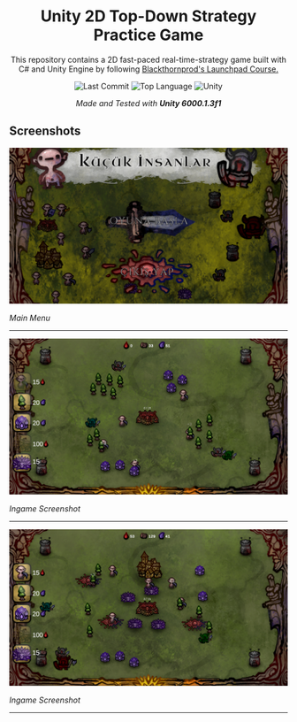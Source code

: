 <div align="center">

# Unity 2D Top-Down Strategy Practice Game

This repository contains a 2D fast-paced real-time-strategy game built with C# and Unity Engine by following [Blackthornprod's Launchpad Course.](https://www.gamedevrocket.com/launchpad)

![Last Commit](https://img.shields.io/github/last-commit/emirbesir/btp-launchpad?style=flat&logo=git&logoColor=white&color=0080ff)
![Top Language](https://img.shields.io/github/languages/top/emirbesir/btp-launchpad?style=flat&color=0080ff)
![Unity](https://img.shields.io/badge/Unity-FFFFFF.svg?style=flat&logo=Unity&logoColor=black)

_Made and Tested with **Unity 6000.1.3f1**_

</div>

## Screenshots

![Main Menu](docs/img/main_menu.png)

*Main Menu*

---

![Screenshot 1](docs/img/ingame_screenshot_1.png)

*Ingame Screenshot*

---

![Screenshot 2](docs/img/ingame_screenshot_2.png)

*Ingame Screenshot*

---